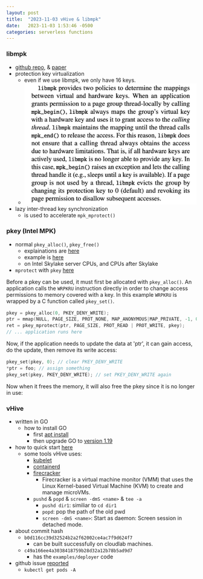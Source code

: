 ```yaml
---
layout: post
title:  "2023-11-03 vHive & libmpk"
date:   2023-11-03 1:53:46 -0500
categories: serverless functions
---
```

### libmpk
- [github repo](https://github.com/sslab-gatech/libmpk), & [paper](https://www.usenix.org/system/files/atc19-park-soyeon.pdf)
- protection key virtualization
	+ even if we use libmpk, we only have 16 keys.
	+ ![s1](/assets/2023-11-03/s1.png) 
- lazy inter-thread key synchronization
	+ is used to accelerate `mpk_mprotect()`

### pkey (Intel MPK)
- normal `pkey_alloc()`, `pkey_free()` 
	+ explainations are [here](https://lwn.net/Articles/689395/)
	+ example is [here](https://www.phoronix.com/news/Linux-4.9-Mem-Protection-Keys)
	+ on Intel Skylake server CPUs, and CPUs after Skylake
- `mprotect` with `pkey` [here](https://man7.org/linux/man-pages/man2/mprotect.2.html)

Before a pkey can be used, it must first be allocated with `pkey_alloc()`. An application calls the `WRPKRU` instruction directly in order to change access permissions to memory covered with a key. In this example `WRPKRU` is wrapped by a C function called `pkey_set()`.

```c++
pkey = pkey_alloc(0, PKEY_DENY_WRITE);
ptr = mmap(NULL, PAGE_SIZE, PROT_NONE, MAP_ANONYMOUS|MAP_PRIVATE, -1, 0);
ret = pkey_mprotect(ptr, PAGE_SIZE, PROT_READ | PROT_WRITE, pkey);
// ... application runs here
```

Now, if the application needs to update the data at 'ptr', it can gain access, do the update, then remove its write access:

```c++
pkey_set(pkey, 0); // clear PKEY_DENY_WRITE
*ptr = foo; // assign something
pkey_set(pkey, PKEY_DENY_WRITE); // set PKEY_DENY_WRITE again
```

Now when it frees the memory, it will also free the pkey since it is no longer in use:

### vHive
- written in GO
	+ how to install GO
		* first [apt install](https://stackoverflow.com/questions/17480044/how-to-install-the-current-version-of-go-in-ubuntu-precise)
		* then upgrade GO to [version 1.19](https://go.dev/dl/)
- how to quick start [here](https://github.com/vhive-serverless/vhive/blob/6a0c478d2c9f/docs/quickstart_guide.md)
	+ some tools vHive uses:
		* [kubelet](https://kubernetes.io/docs/reference/command-line-tools-reference/kubelet/)
		* [containerd](https://containerd.io/)
		* [firecracker](https://firecracker-microvm.github.io/)
			- Firecracker is a virtual machine monitor (VMM) that uses the Linux Kernel-based Virtual Machine (KVM) to create and manage microVMs. 
		* `pushd` & `popd` & `screen -dmS <name>` & `tee -a`
			- `pushd dir1`: similiar to `cd dir1`
			- `popd`: pop the path of the old pwd
			- `screen -dmS <name>`: Start as daemon: Screen session in detached mode.
- about commit hash
	+ `b0d116cc39d32524b2a2f62002ce4ac7f9d624f7` 
		* can be built successfully on cloudlab machines.
	+ `c49a166ee4a3038418759b28d32a12b78b5ad9d7` 
		* has the `examples/deployer` code
- github issue [reported](https://github.com/vhive-serverless/vHive/issues/875)
	+ `kubectl get pods -A`


